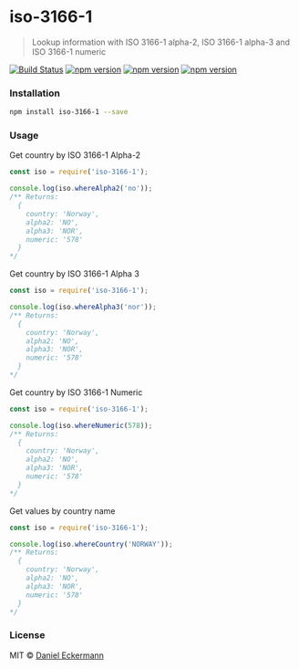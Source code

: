 # iso-3166-1
> Lookup information with ISO 3166-1 alpha-2, ISO 3166-1 alpha-3 and ISO 3166-1 numeric

[![Build Status](https://travis-ci.org/ecrmnn/iso-3166-1.svg?branch=master)](https://travis-ci.org/ecrmnn/iso-3166-1)
[![npm version](https://img.shields.io/npm/v/iso-3166-1.svg)](http://badge.fury.io/js/iso-3166-1)
[![npm version](https://img.shields.io/npm/dm/iso-3166-1.svg)](http://badge.fury.io/js/iso-3166-1)
[![npm version](https://img.shields.io/npm/l/iso-3166-1.svg)](http://badge.fury.io/js/iso-3166-1)

### Installation
```bash
npm install iso-3166-1 --save
```

### Usage
Get country by ISO 3166-1 Alpha-2
```javascript
const iso = require('iso-3166-1');

console.log(iso.whereAlpha2('no'));
/** Returns:
  {
    country: 'Norway',
    alpha2: 'NO',
    alpha3: 'NOR',
    numeric: '578'
  }
*/
```

Get country by ISO 3166-1 Alpha 3
```javascript
const iso = require('iso-3166-1');

console.log(iso.whereAlpha3('nor'));
/** Returns:
  {
    country: 'Norway',
    alpha2: 'NO',
    alpha3: 'NOR',
    numeric: '578'
  }
*/
```

Get country by ISO 3166-1 Numeric
```javascript
const iso = require('iso-3166-1');

console.log(iso.whereNumeric(578));
/** Returns:
  {
    country: 'Norway',
    alpha2: 'NO',
    alpha3: 'NOR',
    numeric: '578'
  }
*/
```

Get values  by country name
```javascript
const iso = require('iso-3166-1');

console.log(iso.whereCountry('NORWAY'));
/** Returns:
  {
    country: 'Norway',
    alpha2: 'NO',
    alpha3: 'NOR',
    numeric: '578'
  }
*/
```

### License
MIT © [Daniel Eckermann](http://danieleckermann.com)